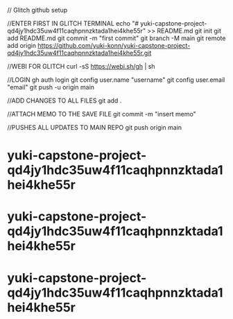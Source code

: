 // Glitch github setup

//ENTER FIRST IN GLITCH TERMINAL
echo "# yuki-capstone-project-qd4jy1hdc35uw4f11caqhpnnzktada1hei4khe55r" >> README.md
git init
git add README.md
git commit -m "first commit"
git branch -M main
git remote add origin https://github.com/yuki-konn/yuki-capstone-project-qd4jy1hdc35uw4f11caqhpnnzktada1hei4khe55r.git

//WEBI FOR GLITCH
curl -sS https://webi.sh/gh | sh

//LOGIN
gh auth login
git config user.name "username"
git config user.email "email"
git push -u origin main

//ADD CHANGES TO ALL FILES
git add .

//ATTACH MEMO TO THE SAVE FILE
git commit -m "insert memo"

//PUSHES ALL UPDATES TO MAIN REPO
git push origin main
# yuki-capstone-project-qd4jy1hdc35uw4f11caqhpnnzktada1hei4khe55r
# yuki-capstone-project-qd4jy1hdc35uw4f11caqhpnnzktada1hei4khe55r
# yuki-capstone-project-qd4jy1hdc35uw4f11caqhpnnzktada1hei4khe55r
